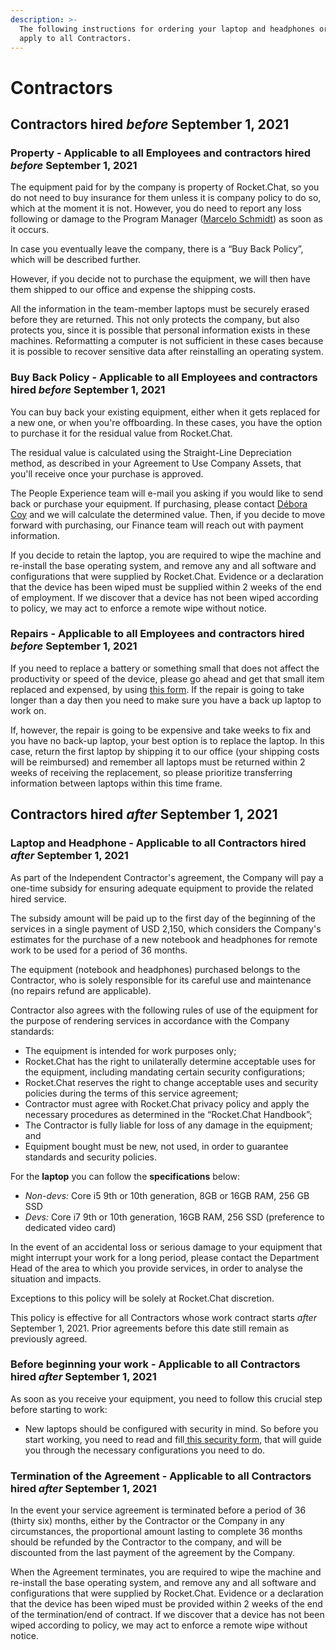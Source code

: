 ```yaml
---
description: >-
  The following instructions for ordering your laptop and headphones ordering
  apply to all Contractors.
---
```


# Contractors

## Contractors hired _before_ September 1, 2021

### Property - Applicable to all Employees and contractors hired _before_ September 1, 2021

The equipment paid for by the company is property of Rocket.Chat, so you do not need to buy insurance for them unless it is company policy to do so, which at the moment it is not. However, you do need to report any loss following or damage to the Program Manager \([Marcelo Schmidt](mailto:marcelo.schmidt@rocket.chat)\) as soon as it occurs.

In case you eventually leave the company, there is a “Buy Back Policy”, which will be described further.

However, if you decide not to purchase the equipment, we will then have them shipped to our office and expense the shipping costs.

All the information in the team-member laptops must be securely erased before they are returned. This not only protects the company, but also protects you, since it is possible that personal information exists in these machines. Reformatting a computer is not sufficient in these cases because it is possible to recover sensitive data after reinstalling an operating system.

### Buy Back Policy - Applicable to all Employees and contractors hired _before_ September 1, 2021

You can buy back your existing equipment, either when it gets replaced for a new one, or when you're offboarding. In these cases, you have the option to purchase it for the residual value from Rocket.Chat.

The residual value is calculated using the Straight-Line Depreciation method, as described in your Agreement to Use Company Assets, that you'll receive once your purchase is approved.

The People Experience team will e-mail you asking if you would like to send back or purchase your equipment. If purchasing, please contact [Débora Coy](mailto:debora.coy@rocket.chat) and we will calculate the determined value. Then, if you decide to move forward with purchasing, our Finance team will reach out with payment information.

If you decide to retain the laptop, you are required to wipe the machine and re-install the base operating system, and remove any and all software and configurations that were supplied by Rocket.Chat. Evidence or a declaration that the device has been wiped must be supplied within 2 weeks of the end of employment. If we discover that a device has not been wiped according to policy, we may act to enforce a remote wipe without notice.

### Repairs - Applicable to all Employees and contractors hired _before_ September 1, 2021

If you need to replace a battery or something small that does not affect the productivity or speed of the device, please go ahead and get that small item replaced and expensed, by using [this form](https://people.zoho.com/rocketchat/zp#compensation/form/add-formLinkName:Other_Reimbursement). If the repair is going to take longer than a day then you need to make sure you have a back up laptop to work on.

If, however, the repair is going to be expensive and take weeks to fix and you have no back-up laptop, your best option is to replace the laptop. In this case, return the first laptop by shipping it to our office \(your shipping costs will be reimbursed\) and remember all laptops must be returned within 2 weeks of receiving the replacement, so please prioritize transferring information between laptops within this time frame.

## Contractors hired _after_ September 1, 2021

### Laptop and Headphone - Applicable to all Contractors hired _after_ September 1, 2021

As part of the Independent Contractor's agreement, the Company will pay a one-time subsidy for ensuring adequate equipment to provide the related hired service.

The subsidy amount will be paid up to the first day of the beginning of the services in a single payment of USD 2,150, which considers the Company's estimates for the purchase of a new notebook and headphones for remote work to be used for a period of 36 months.

The equipment \(notebook and headphones\) purchased belongs to the Contractor, who is solely responsible for its careful use and maintenance \(no repairs refund are applicable\).

Contractor also agrees with the following rules of use of the equipment for the purpose of rendering services in accordance with the Company standards:

* The equipment is intended for work purposes only;
* Rocket.Chat has the right to unilaterally determine acceptable uses for the equipment, including mandating certain security configurations;
* Rocket.Chat reserves the right to change acceptable uses and security policies during the terms of this service agreement;
* Contractor must agree with Rocket.Chat privacy policy and apply the necessary procedures as determined in the “Rocket.Chat Handbook”;
* The Contractor is fully liable for loss of any damage in the equipment; and
* Equipment bought must be new, not used, in order to guarantee standards and security policies.

For the **laptop** you can follow the **specifications** below:

* _Non-devs:_ Core i5 9th or 10th generation, 8GB or 16GB RAM, 256 GB SSD
* _Devs:_ Core i7 9th or 10th generation, 16GB RAM, 256 SSD \(preference to dedicated video card\)

In the event of an accidental loss or serious damage to your equipment that might interrupt your work for a long period, please contact the Department Head of the area to which you provide services, in order to analyse the situation and impacts.

Exceptions to this policy will be solely at Rocket.Chat discretion.

This policy is effective for all Contractors whose work contract starts _after_ September 1, 2021.  Prior agreements before this date still remain as previously agreed.

### Before beginning your work - Applicable to all Contractors hired _after_ September 1, 2021

As soon as you receive your equipment, you need to follow this crucial step before starting to work:

* New laptops should be configured with security in mind. So before you start working, you need to read and fill[ this security form](https://docs.google.com/forms/d/e/1FAIpQLSffmdQUSHaE2WWX6UHo8BAqT6VM0ijBPxyWwJCkmgeRvSpvkA/viewform?usp=sf_link), that will guide you through the necessary configurations you need to do.

### Termination of the Agreement - Applicable to all Contractors hired _after_ September 1, 2021

In the event your service agreement is terminated before a period of 36 \(thirty six\) months, either by the Contractor or the Company in any circumstances, the proportional amount lasting to complete 36 months should be refunded by the Contractor to the company, and will be discounted from the last payment of the agreement by the Company.

When the Agreement terminates, you are required to wipe the machine and re-install the base operating system, and remove any and all software and configurations that were supplied by Rocket.Chat. Evidence or a declaration that the device has been wiped must be provided within 2 weeks of the end of the termination/end of contract. If we discover that a device has not been wiped according to policy, we may act to enforce a remote wipe without notice.  


